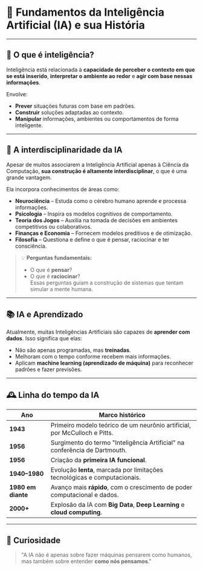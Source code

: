 # 🤖 Fundamentos da Inteligência Artificial (IA) e sua História

---

## 🧠 O que é inteligência?

Inteligência está relacionada à **capacidade de perceber o contexto em que se está inserido**, **interpretar o ambiente ao redor** e **agir com base nessas informações**.

Envolve:

- **Prever** situações futuras com base em padrões.
- **Construir** soluções adaptadas ao contexto.
- **Manipular** informações, ambientes ou comportamentos de forma inteligente.

---

## 🧩 A interdisciplinaridade da IA

Apesar de muitos associarem a Inteligência Artificial apenas à Ciência da Computação, **sua construção é altamente interdisciplinar**, o que é uma grande vantagem.

Ela incorpora conhecimentos de áreas como:

- **Neurociência** – Estuda como o cérebro humano aprende e processa informações.
- **Psicologia** – Inspira os modelos cognitivos de comportamento.
- **Teoria dos Jogos** – Auxilia na tomada de decisões em ambientes competitivos ou colaborativos.
- **Finanças e Economia** – Fornecem modelos preditivos e de otimização.
- **Filosofia** – Questiona e define o que é pensar, raciocinar e ter consciência.

> 💡 **Perguntas fundamentais:**  
> - O que é **pensar**?  
> - O que é **raciocinar**?  
> Essas perguntas guiam a construção de sistemas que tentam simular a mente humana.

---

## 📚 IA e Aprendizado

Atualmente, muitas Inteligências Artificiais são capazes de **aprender com dados**. Isso significa que elas:

- Não são apenas programadas, mas **treinadas**.
- Melhoram com o tempo conforme recebem mais informações.
- Aplicam **machine learning (aprendizado de máquina)** para reconhecer padrões e fazer previsões.

---

## 🕰️ Linha do tempo da IA

| Ano        | Marco histórico                                                                 |
|------------|----------------------------------------------------------------------------------|
| **1943**   | Primeiro modelo teórico de um neurônio artificial, por McCulloch e Pitts.        |
| **1956**   | Surgimento do termo "Inteligência Artificial" na conferência de Dartmouth.       |
| **1956**   | Criação da **primeira IA funcional**.                                            |
| **1940–1980** | Evolução **lenta**, marcada por limitações tecnológicas e computacionais.     |
| **1980 em diante** | Avanço mais **rápido**, com o crescimento de poder computacional e dados.  |
| **2000+**  | Explosão da IA com **Big Data**, **Deep Learning** e **cloud computing**.        |

---

## 🧠 Curiosidade

> "A IA não é apenas sobre fazer máquinas pensarem como humanos, mas também sobre entender **como nós pensamos**."